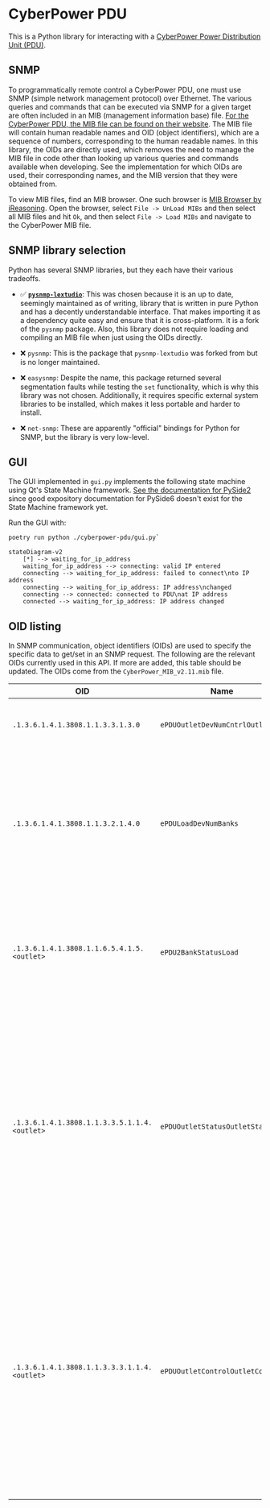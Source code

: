 # CyberPower PDU

This is a Python library for interacting with a [CyberPower Power Distribution Unit (PDU)](https://www.cyberpowersystems.com/products/pdu/).

## SNMP

To programmatically remote control a CyberPower PDU, one must use SNMP (simple network management protocol) over Ethernet. The various queries and commands that can be executed via SNMP for a given target are often included in an MIB (management information base) file. [For the CyberPower PDU, the MIB file can be found on their website](https://www.cyberpowersystems.com/products/software/mib-files/). The MIB file will contain human readable names and OID (object identifiers), which are a sequence of numbers, corresponding to the human readable names. In this library, the OIDs are directly used, which removes the need to manage the MIB file in code other than looking up various queries and commands available when developing. See the implementation for which OIDs are used, their corresponding names, and the MIB version that they were obtained from.

To view MIB files, find an MIB browser. One such browser is [MIB Browser by iReasoning](https://www.ireasoning.com/mibbrowser.shtml). Open the browser, select `File -> UnLoad MIBs` and then select all MIB files and hit `Ok`, and then select `File -> Load MIBs` and navigate to the CyberPower MIB file.

## SNMP library selection

Python has several SNMP libraries, but they each have their various tradeoffs.

* :white_check_mark: [**`pysnmp-lextudio`**](https://pypi.org/project/pysnmp-lextudio/): This was chosen because it is an up to date, seemingly maintained as of writing, library that is written in pure Python and has a decently understandable interface. That makes importing it as a dependency quite easy and ensure that it is cross-platform. It is a fork of the `pysnmp` package. Also, this library does not require loading and compiling an MIB file when just using the OIDs directly.

* :x: `pysnmp`: This is the package that `pysnmp-lextudio` was forked from but is no longer maintained.

* :x: `easysnmp`: Despite the name, this package returned several segmentation faults while testing the `set` functionality, which is why this library was not chosen. Additionally, it requires specific external system libraries to be installed, which makes it less portable and harder to install.

* :x: `net-snmp`: These are apparently "official" bindings for Python for SNMP, but the library is very low-level.

## GUI

The GUI implemented in `gui.py` implements the following state machine using Qt's State Machine framework. [See the documentation for PySide2](https://doc.qt.io/qtforpython-5/overviews/statemachine-api.html) since good expository documentation for PySide6 doesn't exist for the State Machine framework yet.

Run the GUI with:

```bash
poetry run python ./cyberpower-pdu/gui.py`
```

```mermaid
stateDiagram-v2
    [*] --> waiting_for_ip_address
    waiting_for_ip_address --> connecting: valid IP entered
    connecting --> waiting_for_ip_address: failed to connect\nto IP address
    connecting --> waiting_for_ip_address: IP address\nchanged
    connecting --> connected: connected to PDU\nat IP address
    connected --> waiting_for_ip_address: IP address changed
```

## OID listing

In SNMP communication, object identifiers (OIDs) are used to specify the specific data to get/set in an SNMP request. The following are the relevant OIDs currently used in this API. If more are added, this table should be updated. The OIDs come from the `CyberPower_MIB_v2.11.mib` file.

| OID                                          | Name                             | Value   | Type | Description |
| -------------------------------------------- | -------------------------------- | ------- | ---- | ----------- |
| `.1.3.6.1.4.1.3808.1.1.3.3.1.3.0`            | `ePDUOutletDevNumCntrlOutlets`   | n/a     | get  | Gets the number of controllable outlets on the PDU |
| `.1.3.6.1.4.1.3808.1.1.3.2.1.4.0`            | `ePDULoadDevNumBanks`            | n/a     | get  | Gets the number of power banks on the PDU. Power banks are a collection of outlets and associated with an independent power supply |
| `.1.3.6.1.4.1.3808.1.1.6.5.4.1.5.<outlet>`   | `ePDU2BankStatusLoad`            | n/a     | get  | Gets the current electrical load, in tenths of amps represented as an integer, of the given bank |
| `.1.3.6.1.4.1.3808.1.1.3.3.5.1.1.4.<outlet>` | `ePDUOutletStatusOutletState`    | n/a     | get  | Gets the enabled (i.e., on or off) of the given outlet. `<outlet>` is a 1-indexed integer value that specifies which outlet to control and runs from 1 to the number of controllable outlets. A response of `1` is on/enabled and `2` is off/disabled. |
| `.1.3.6.1.4.1.3808.1.1.3.3.3.1.1.4.<outlet>` | `ePDUOutletControlOutletCommand` | command | set  | Sets the enabled (i.e., on or off) of the given outlet. `<outlet>` is a 1-indexed integer value that specifies which outlet to control and runs from 1 to the number of controllable outlets. Values: `1` for immediate on, `2` for immediate off, `3` for immediate reboot. |
